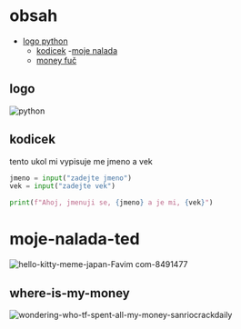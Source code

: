
# obsah
- [logo python](#logo)
    - [kodicek](#kodicek)
-[moje nalada](#moje-nalada-ted)
  - [money fuč](#where-is-my-money)
## logo
![python](https://github.com/user-attachments/assets/72146915-40f9-4b09-9d0a-6fb0b0699af8)

## kodicek
tento ukol mi vypisuje me jmeno a vek
```python
jmeno = input("zadejte jmeno")
vek = input("zadejte vek")

print(f"Ahoj, jmenuji se, {jmeno} a je mi, {vek}")
```
# moje-nalada-ted
![hello-kitty-meme-japan-Favim com-8491477](https://github.com/user-attachments/assets/c484ff1e-4929-4985-86e4-5555f90fa4db)
## where-is-my-money
![wondering-who-tf-spent-all-my-money-sanriocrackdaily](https://github.com/user-attachments/assets/f04b625a-7410-4a50-9ccd-9955a43cf3bd)


